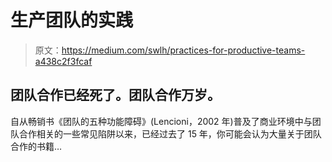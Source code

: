 # 生产团队的实践

> 原文：<https://medium.com/swlh/practices-for-productive-teams-a438c2f3fcaf>

## 团队合作已经死了。团队合作万岁。

自从畅销书《团队的五种功能障碍》(Lencioni，2002 年)普及了商业环境中与团队合作相关的一些常见陷阱以来，已经过去了 15 年，你可能会认为大量关于团队合作的书籍…